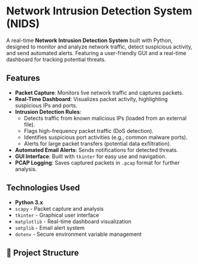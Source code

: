 # Network Intrusion Detection System (NIDS)

A real-time **Network Intrusion Detection System** built with Python, designed to monitor and analyze network traffic, detect suspicious activity, and send automated alerts. Featuring a user-friendly GUI and a real-time dashboard for tracking potential threats.

## Features
- **Packet Capture**: Monitors live network traffic and captures packets.
- **Real-Time Dashboard**: Visualizes packet activity, highlighting suspicious IPs and ports.
- **Intrusion Detection Rules**:
  - Detects traffic from known malicious IPs (loaded from an external file).
  - Flags high-frequency packet traffic (DoS detection).
  - Identifies suspicious port activities (e.g., common malware ports).
  - Alerts for large packet transfers (potential data exfiltration).
- **Automated Email Alerts**: Sends notifications for detected threats.
- **GUI Interface**: Built with `tkinter` for easy use and navigation.
- **PCAP Logging**: Saves captured packets in `.pcap` format for further analysis.

## Technologies Used
- **Python 3.x**
- `scapy` - Packet capture and analysis
- `tkinter` - Graphical user interface
- `matplotlib` - Real-time dashboard visualization
- `smtplib` - Email alert system
- `dotenv` - Secure environment variable management

## 📂 Project Structure
